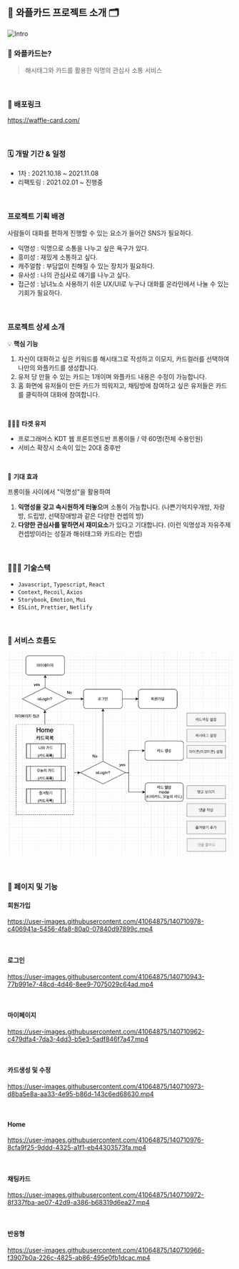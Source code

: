 ## 🧇 와플카드 프로젝트 소개 🗂

<img width="970" alt="Intro" src="https://user-images.githubusercontent.com/41064875/140715141-f00bb057-5f1d-41cb-9ef2-4edcb4f49e36.png">

<br />

### 🧇 와플카드는?

>  해시태그와 카드를 활용한 익명의 관심사 소통 서비스

<br />

### 🚀 배포링크

https://waffle-card.com/

<br />

### 🗓 개발 기간 & 일정

- 1차 : 2021.10.18 ~ 2021.11.08
- 리팩토링 : 2021.02.01 ~ 진행중

<br />

### 프로젝트 기획 배경

사람들이 대화를 편하게 진행할 수 있는 요소가 들어간 SNS가 필요하다.

- 익명성 : 익명으로 소통을 나누고 싶은 욕구가 있다.
- 흥미성 : 재밌게 소통하고 싶다.
- 캐주얼함 : 부담없이 친해질 수 있는 장치가 필요하다.
- 유사성 : 나의 관심사로 얘기를 나누고 싶다.
- 접근성 : 남녀노소 사용하기 쉬운 UX/UI로 누구나 대화를 온라인에서 나눌 수 있는 기회가 필요하다.

<br />

### 프로젝트 상세 소개

💡 **핵심 기능**

1. 자신이 대화하고 싶은 키워드를 해시태그로 작성하고 이모지, 카드컬러를 선택하여 나만의 와플카드를 생성합니다.
2. 유저 당 만들 수 있는 카드는 1개이며 와플카드 내용은 수정이 가능합니다.
3. 홈 화면에 유저들이 만든 카드가 띄워지고, 채팅방에 참여하고 싶은 유저들은 카드를 클릭하여 대화에 참여합니다.

<br />

🙋🏻‍♂️ **타겟 유저**

- 프로그래머스 KDT 웹 프론트엔드반 프롱이들 / 약 60명(전체 수용인원)
- 서비스 확장시 소속이 있는 20대 중후반

<br />

📍 **기대 효과**

프롱이들 사이에서 "익명성"을 활용하여

1. **익명성을 갖고 속시원하게 터놓으**며 소통이 가능합니다. (나쁜기억지우개방, 자랑방, 드립방, 선택장애방과 같은 다양한 컨셉의 방)
2. **다양한 관심사를 말하면서 재미요소**가 있다고 기대합니다. (이런 익명성과 자유주제 컨셉방이라는 성질과 해쉬태그와 카드라는 컨셉)

<br />



### 🧑🏻‍💻 기술스택

- `Javascript`, `Typescript`, `React`
- `Context`, `Recoil`,  `Axios`
- `Storybook`, `Emotion`, `Mui`
- `ESLint`, `Prettier`, `Netlify`



<br />

### 📝 서비스 흐름도

![서비스흐름도](./assets/flowChart.png)



<br />

### 🎨 페이지 및 기능

#### 회원가입

https://user-images.githubusercontent.com/41064875/140710978-c406941a-5456-4fa8-80a0-07840d97899c.mp4

<br />

#### 로그인

https://user-images.githubusercontent.com/41064875/140710943-77b991e7-48cd-4d46-8ee9-7075029c64ad.mp4

<br />

#### 마이페이지

https://user-images.githubusercontent.com/41064875/140710962-c479dfa4-7da3-4dd3-b5e3-5adf846f7a47.mp4

<br />

#### 카드생성 및 수정

https://user-images.githubusercontent.com/41064875/140710973-d8ba5e8a-aa33-4e95-b86d-143c6ed68630.mp4

<br />

#### Home

https://user-images.githubusercontent.com/41064875/140710976-8cfa9f25-9ddd-4325-a1f1-eb44303573fa.mp4

<br />

#### 채팅카드

https://user-images.githubusercontent.com/41064875/140710972-8f337fba-ae07-42d9-a386-b68319d6ea27.mp4

<br />

#### 반응형

https://user-images.githubusercontent.com/41064875/140710966-f3907b0a-226c-4825-ab86-495e0fb1dcac.mp4
